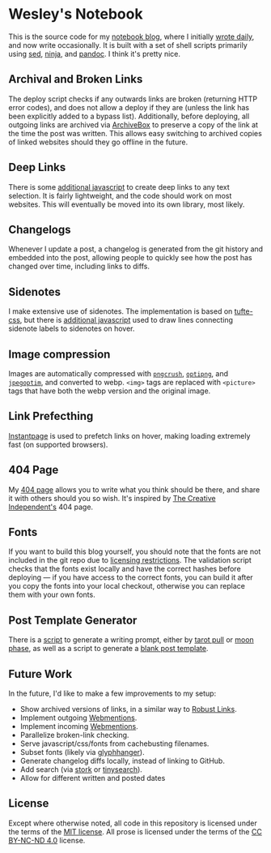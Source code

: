 # Wesley's Notebook

This is the source code for my [notebook blog](https://notebook.wesleyac.com/), where I initially [wrote daily](https://notebook.drmaciver.com/posts/2020-06-08-10:11.html), and now write occasionally. It is built with a set of shell scripts primarily using [sed](https://www.gnu.org/software/sed/manual/sed.html), [ninja](https://ninja-build.org/), and [pandoc](https://pandoc.org/). I think it's pretty nice.

## Archival and Broken Links

The deploy script checks if any outwards links are broken (returning HTTP error codes), and does not allow a deploy if they are (unless the link has been explicitly added to a bypass list). Additionally, before deploying, all outgoing links are archived via [ArchiveBox](https://archivebox.io) to preserve a copy of the link at the time the post was written. This allows easy switching to archived copies of linked websites should they go offline in the future.

## Deep Links

There is some [additional javascript](/parts/linktext.js) to create deep links to any text selection. It is fairly lightweight, and the code should work on most websites. This will eventually be moved into its own library, most likely.

## Changelogs

Whenever I update a post, a changelog is generated from the git history and embedded into the post, allowing people to quickly see how the post has changed over time, including links to diffs.

## Sidenotes

I make extensive use of sidenotes. The implementation is based on [tufte-css](https://edwardtufte.github.io/tufte-css/), but there is [additional javascript](/parts/sideline.js) used to draw lines connecting sidenote labels to sidenotes on hover.

## Image compression

Images are automatically compressed with [`pngcrush`](https://pmt.sourceforge.io/pngcrush/), [`optipng`](http://optipng.sourceforge.net/), and [`jpegoptim`](https://github.com/tjko/jpegoptim), and converted to webp. `<img>` tags are replaced with `<picture>` tags that have both the webp version and the original image.

## Link Prefecthing

[Instantpage](https://instant.page/) is used to prefetch links on hover, making loading extremely fast (on supported browsers).

## 404 Page

My [404 page](https://notebook.wesleyac.com/404) allows you to write what you think should be there, and share it with others should you so wish. It's inspired by [The Creative Independent's](https://thecreativeindependent.com/) 404 page.

## Fonts

If you want to build this blog yourself, you should note that the fonts are not included in the git repo due to [licensing restrictions](https://okaytype.com/info/eula). The validation script checks that the fonts exist locally and have the correct hashes before deploying — if you have access to the correct fonts, you can build it after you copy the fonts into your local checkout, otherwise you can replace them with your own fonts.

## Post Template Generator

There is a [script](/bin/author/prompt.sh) to generate a writing prompt, either by [tarot pull](https://notebook.wesleyac.com/hermit-magician/) or [moon phase](/bin/author/full-moon.sh), as well as a script to generate a [blank post template](/bin/author/blank.sh).

## Future Work

In the future, I'd like to make a few improvements to my setup:

* Show archived versions of links, in a similar way to [Robust Links](https://robustlinks.mementoweb.org/).
* Implement outgoing [Webmentions](https://webmention.net/).
* Implement incoming [Webmentions](https://webmention.net/).
* Parallelize broken-link checking.
* Serve javascript/css/fonts from cachebusting filenames.
* Subset fonts (likely via [glyphhanger](https://github.com/zachleat/glyphhanger)).
* Generate changelog diffs locally, instead of linking to GitHub.
* Add search (via [stork](https://stork-search.net/) or [tinysearch](https://endler.dev/2019/tinysearch/)).
* Allow for different written and posted dates

## License

Except where otherwise noted, all code in this repository is licensed under the terms of the [MIT license](https://mit-license.org/). All prose is licensed under the terms of the [CC BY-NC-ND 4.0](https://creativecommons.org/licenses/by-nc-nd/4.0/) license.

